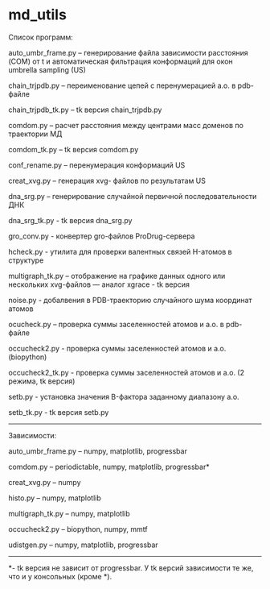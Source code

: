 # md_utils
Список программ:

auto_umbr_frame.py – генерирование файла зависимости расстояния (COM) от
 t и автоматическая фильтрация конформаций для окон umbrella sampling (US)

chain_trjpdb.py – переименование цепей с перенумерацией а.о. в pdb-файле

chain_trjpdb_tk.py – tk версия chain_trjpdb.py

comdom.py – расчет расстояния между центрами масс доменов по траектории МД

comdom_tk.py – tk версия comdom.py

conf_rename.py – перенумерация конформаций US

creat_xvg.py – генерация xvg- файлов по результатам US

dna_srg.py – генерирование случайной первичной последовательности ДНК

dna_srg_tk.py - tk версия dna_srg.py

gro_conv.py - конвертер gro-файлов ProDrug-сервера

hcheck.py - утилита для проверки валентных связей H-атомов в структуре

multigraph_tk.py – отображение на графике данных одного или нескольких xvg-файлов
 — аналог xgrace - tk версия

noise.py - добалвения в PDB-траекторию случайного шума координат атомов

ocucheck.py – проверка суммы заселенностей атомов и а.о. в pdb-файле

occucheck2.py - проверка суммы заселенностей атомов и а.о. (biopython)

occucheck2_tk.py - проверка суммы заселенностей атомов и а.о. (2 режима, tk версия)

setb.py  - установка значения B-фактора заданному диапазону а.о.

setb_tk.py - tk версия  setb.py

________________________________________________________________________
Зависимости:

auto_umbr_frame.py – numpy, matplotlib, progressbar

comdom.py –  periodictable, numpy, matplotlib, progressbar*

creat_xvg.py – numpy

histo.py – numpy, matplotlib

multigraph_tk.py – numpy, matplotlib

occucheck2.py – biopython, numpy, mmtf

udistgen.py – numpy, matplotlib, progressbar

________________________________________________________________________
*- tk версия не зависит от progressbar.
У tk версий зависимости те же, что и у консольных (кроме *).
